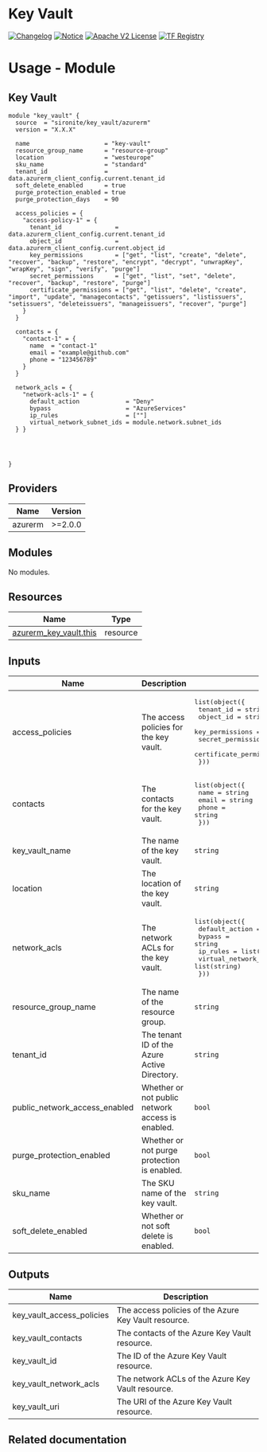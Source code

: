 <!-- BEGIN_TF_DOCS -->
 # Key Vault
[![Changelog](https://img.shields.io/badge/changelog-release-green.svg)](https://github.com/sironite/terraform-azurerm-key_vault/releases/latest) [![Notice](https://img.shields.io/badge/notice-copyright-yellow.svg)](NOTICE) [![Apache V2 License](https://img.shields.io/badge/license-Apache%20V2-orange.svg)](LICENSE) [![TF Registry](https://img.shields.io/badge/terraform-registry-blue.svg)](https://registry.terraform.io/providers/hashicorp/azurerm/latest/docs/resources/key_vault)

# Usage - Module

## Key Vault
```hcl
module "key_vault" {
  source  = "sironite/key_vault/azurerm"
  version = "X.X.X"

  name                     = "key-vault"
  resource_group_name      = "resource-group"
  location                 = "westeurope"
  sku_name                 = "standard"
  tenant_id                = data.azurerm_client_config.current.tenant_id
  soft_delete_enabled      = true
  purge_protection_enabled = true
  purge_protection_days    = 90

  access_policies = {
    "access-policy-1" = {
      tenant_id               = data.azurerm_client_config.current.tenant_id
      object_id               = data.azurerm_client_config.current.object_id
      key_permissions         = ["get", "list", "create", "delete", "recover", "backup", "restore", "encrypt", "decrypt", "unwrapKey", "wrapKey", "sign", "verify", "purge"]
      secret_permissions      = ["get", "list", "set", "delete", "recover", "backup", "restore", "purge"]
      certificate_permissions = ["get", "list", "delete", "create", "import", "update", "managecontacts", "getissuers", "listissuers", "setissuers", "deleteissuers", "manageissuers", "recover", "purge"]
    }
  }

  contacts = {
    "contact-1" = {
      name  = "contact-1"
      email = "example@github.com"
      phone = "123456789"
    }
  }

  network_acls = {
    "network-acls-1" = {
      default_action             = "Deny"
      bypass                     = "AzureServices"
      ip_rules                   = [""]
      virtual_network_subnet_ids = module.network.subnet_ids
  } }




}
```

## Providers

| Name | Version |
|------|---------|
| azurerm | >=2.0.0 |

## Modules

No modules.

## Resources

| Name | Type |
|------|------|
| [azurerm_key_vault.this](https://registry.terraform.io/providers/hashicorp/azurerm/latest/docs/resources/key_vault) | resource |

## Inputs

| Name | Description | Type | Required |
|------|-------------|------|:--------:|
| access\_policies | The access policies for the key vault. | <pre>list(object({<br>    tenant_id               = string<br>    object_id               = string<br>    key_permissions         = list(string)<br>    secret_permissions      = list(string)<br>    certificate_permissions = list(string)<br>  }))</pre> | yes |
| contacts | The contacts for the key vault. | <pre>list(object({<br>    name  = string<br>    email = string<br>    phone = string<br>  }))</pre> | yes |
| key\_vault\_name | The name of the key vault. | `string` | yes |
| location | The location of the key vault. | `string` | yes |
| network\_acls | The network ACLs for the key vault. | <pre>list(object({<br>    default_action             = string<br>    bypass                     = string<br>    ip_rules                   = list(string)<br>    virtual_network_subnet_ids = list(string)<br>  }))</pre> | yes |
| resource\_group\_name | The name of the resource group. | `string` | yes |
| tenant\_id | The tenant ID of the Azure Active Directory. | `string` | yes |
| public\_network\_access\_enabled | Whether or not public network access is enabled. | `bool` | no |
| purge\_protection\_enabled | Whether or not purge protection is enabled. | `bool` | no |
| sku\_name | The SKU name of the key vault. | `string` | no |
| soft\_delete\_enabled | Whether or not soft delete is enabled. | `bool` | no |

## Outputs

| Name | Description |
|------|-------------|
| key\_vault\_access\_policies | The access policies of the Azure Key Vault resource. |
| key\_vault\_contacts | The contacts of the Azure Key Vault resource. |
| key\_vault\_id | The ID of the Azure Key Vault resource. |
| key\_vault\_network\_acls | The network ACLs of the Azure Key Vault resource. |
| key\_vault\_uri | The URI of the Azure Key Vault resource. |

## Related documentation
<!-- END_TF_DOCS -->